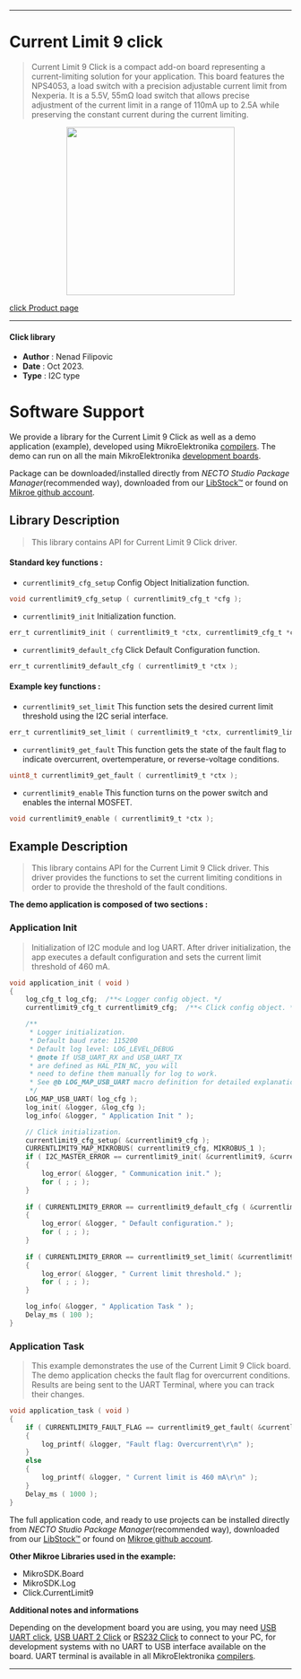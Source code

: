 
---
# Current Limit 9 click

> Current Limit 9 Click is a compact add-on board representing a current-limiting solution for your application. This board features the NPS4053, a load switch with a precision adjustable current limit from Nexperia. It is a 5.5V, 55mΩ load switch that allows precise adjustment of the current limit in a range of 110mA up to 2.5A while preserving the constant current during the current limiting.

<p align="center">
  <img src="https://download.mikroe.com/images/click_for_ide/currentlimit9_click.png" height=300px>
</p>

[click Product page](https://www.mikroe.com/current-limit-9-click)

---


#### Click library

- **Author**        : Nenad Filipovic
- **Date**          : Oct 2023.
- **Type**          : I2C type


# Software Support

We provide a library for the Current Limit 9 Click
as well as a demo application (example), developed using MikroElektronika
[compilers](https://www.mikroe.com/necto-studio).
The demo can run on all the main MikroElektronika [development boards](https://www.mikroe.com/development-boards).

Package can be downloaded/installed directly from *NECTO Studio Package Manager*(recommended way), downloaded from our [LibStock&trade;](https://libstock.mikroe.com) or found on [Mikroe github account](https://github.com/MikroElektronika/mikrosdk_click_v2/tree/master/clicks).

## Library Description

> This library contains API for Current Limit 9 Click driver.

#### Standard key functions :

- `currentlimit9_cfg_setup` Config Object Initialization function.
```c
void currentlimit9_cfg_setup ( currentlimit9_cfg_t *cfg );
```

- `currentlimit9_init` Initialization function.
```c
err_t currentlimit9_init ( currentlimit9_t *ctx, currentlimit9_cfg_t *cfg );
```

- `currentlimit9_default_cfg` Click Default Configuration function.
```c
err_t currentlimit9_default_cfg ( currentlimit9_t *ctx );
```

#### Example key functions :

- `currentlimit9_set_limit` This function sets the desired current limit threshold using the I2C serial interface.
```c
err_t currentlimit9_set_limit ( currentlimit9_t *ctx, currentlimit9_limit_t current_limit );
```

- `currentlimit9_get_fault` This function gets the state of the fault flag to indicate overcurrent, overtemperature, or reverse-voltage conditions.
```c
uint8_t currentlimit9_get_fault ( currentlimit9_t *ctx );
```

- `currentlimit9_enable` This function turns on the power switch and enables the internal MOSFET.
```c
void currentlimit9_enable ( currentlimit9_t *ctx );
```

## Example Description

> This library contains API for the Current Limit 9 Click driver.
> This driver provides the functions to set the current limiting conditions 
> in order to provide the threshold of the fault conditions.

**The demo application is composed of two sections :**

### Application Init

> Initialization of I2C module and log UART.
> After driver initialization, the app executes a default configuration
> and sets the current limit threshold of 460 mA.

```c
void application_init ( void ) 
{
    log_cfg_t log_cfg;  /**< Logger config object. */
    currentlimit9_cfg_t currentlimit9_cfg;  /**< Click config object. */

    /** 
     * Logger initialization.
     * Default baud rate: 115200
     * Default log level: LOG_LEVEL_DEBUG
     * @note If USB_UART_RX and USB_UART_TX 
     * are defined as HAL_PIN_NC, you will 
     * need to define them manually for log to work. 
     * See @b LOG_MAP_USB_UART macro definition for detailed explanation.
     */
    LOG_MAP_USB_UART( log_cfg );
    log_init( &logger, &log_cfg );
    log_info( &logger, " Application Init " );

    // Click initialization.
    currentlimit9_cfg_setup( &currentlimit9_cfg );
    CURRENTLIMIT9_MAP_MIKROBUS( currentlimit9_cfg, MIKROBUS_1 );
    if ( I2C_MASTER_ERROR == currentlimit9_init( &currentlimit9, &currentlimit9_cfg ) ) 
    {
        log_error( &logger, " Communication init." );
        for ( ; ; );
    }
    
    if ( CURRENTLIMIT9_ERROR == currentlimit9_default_cfg ( &currentlimit9 ) )
    {
        log_error( &logger, " Default configuration." );
        for ( ; ; );
    }
    
    if ( CURRENTLIMIT9_ERROR == currentlimit9_set_limit( &currentlimit9, CURRENTLIMIT9_LIMIT_0_46_A ) )
    {
        log_error( &logger, " Current limit threshold." );
        for ( ; ; );
    }

    log_info( &logger, " Application Task " );
    Delay_ms ( 100 );
}
```

### Application Task

> This example demonstrates the use of the Current Limit 9 Click board. 
> The demo application checks the fault flag for overcurrent conditions.
> Results are being sent to the UART Terminal, where you can track their changes.

```c
void application_task ( void ) 
{
    if ( CURRENTLIMIT9_FAULT_FLAG == currentlimit9_get_fault( &currentlimit9 ) )
    {
        log_printf( &logger, "Fault flag: Overcurrent\r\n" );
    }
    else
    {
        log_printf( &logger, " Current limit is 460 mA\r\n" );
    }
    Delay_ms ( 1000 );
}
```

The full application code, and ready to use projects can be installed directly from *NECTO Studio Package Manager*(recommended way), downloaded from our [LibStock&trade;](https://libstock.mikroe.com) or found on [Mikroe github account](https://github.com/MikroElektronika/mikrosdk_click_v2/tree/master/clicks).

**Other Mikroe Libraries used in the example:**

- MikroSDK.Board
- MikroSDK.Log
- Click.CurrentLimit9

**Additional notes and informations**

Depending on the development board you are using, you may need
[USB UART click](https://www.mikroe.com/usb-uart-click),
[USB UART 2 Click](https://www.mikroe.com/usb-uart-2-click) or
[RS232 Click](https://www.mikroe.com/rs232-click) to connect to your PC, for
development systems with no UART to USB interface available on the board. UART
terminal is available in all MikroElektronika
[compilers](https://shop.mikroe.com/compilers).

---
